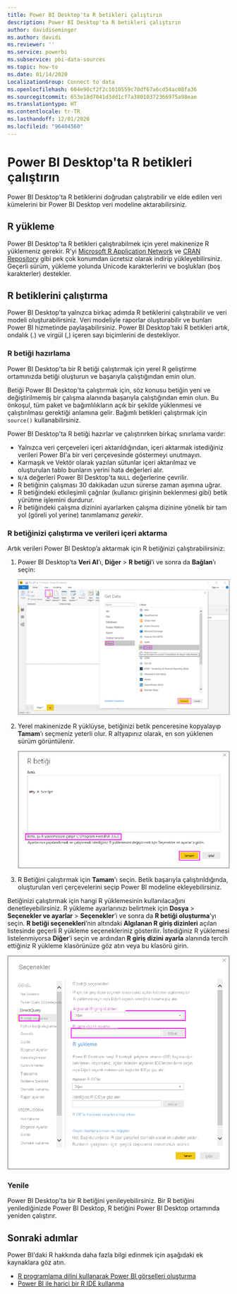 ```yaml
---
title: Power BI Desktop'ta R betikleri çalıştırın
description: Power BI Desktop'ta R betikleri çalıştırın
author: davidiseminger
ms.author: davidi
ms.reviewer: ''
ms.service: powerbi
ms.subservice: pbi-data-sources
ms.topic: how-to
ms.date: 01/14/2020
LocalizationGroup: Connect to data
ms.openlocfilehash: 604e90cf2f2c1010559c70df67a6cd54ac08fa36
ms.sourcegitcommit: 653e18d7041d3dd1cf7a38010372366975a98eae
ms.translationtype: HT
ms.contentlocale: tr-TR
ms.lasthandoff: 12/01/2020
ms.locfileid: "96404560"
---
```

# <a name="run-r-scripts-in-power-bi-desktop"></a>Power BI Desktop'ta R betikleri çalıştırın

Power BI Desktop'ta R betiklerini doğrudan çalıştırabilir ve elde edilen veri kümelerini bir Power BI Desktop veri modeline aktarabilirsiniz.

## <a name="install-r"></a>R yükleme

Power BI Desktop'ta R betikleri çalıştırabilmek için yerel makinenize R yüklemeniz gerekir. R'yi [Microsoft R Application Network](https://mran.revolutionanalytics.com/download/) ve [CRAN Repository](https://cran.r-project.org/bin/windows/base/) gibi pek çok konumdan ücretsiz olarak indirip yükleyebilirsiniz. Geçerli sürüm, yükleme yolunda Unicode karakterlerini ve boşlukları (boş karakterler) destekler.

## <a name="run-r-scripts"></a>R betiklerini çalıştırma

Power BI Desktop’ta yalnızca birkaç adımda R betiklerini çalıştırabilir ve veri modeli oluşturabilirsiniz. Veri modeliyle raporlar oluşturabilir ve bunları Power BI hizmetinde paylaşabilirsiniz. Power BI Desktop'taki R betikleri artık, ondalık (.) ve virgül (,) içeren sayı biçimlerini de destekliyor.

### <a name="prepare-an-r-script"></a>R betiği hazırlama

Power BI Desktop'ta bir R betiği çalıştırmak için yerel R geliştirme ortamınızda betiği oluşturun ve başarıyla çalıştığından emin olun.

Betiği Power BI Desktop'ta çalıştırmak için, söz konusu betiğin yeni ve değiştirilmemiş bir çalışma alanında başarıyla çalıştığından emin olun. Bu önkoşul, tüm paket ve bağımlılıkların açık bir şekilde yüklenmesi ve çalıştırılması gerektiği anlamına gelir. Bağımlı betikleri çalıştırmak için `source()` kullanabilirsiniz.

Power BI Desktop'ta R betiği hazırlar ve çalıştırırken birkaç sınırlama vardır:

* Yalnızca veri çerçeveleri içeri aktarıldığından, içeri aktarmak istediğiniz verileri Power BI'a bir veri çerçevesinde göstermeyi unutmayın.
* Karmaşık ve Vektör olarak yazılan sütunlar içeri aktarılmaz ve oluşturulan tablo bunların yerini hata değerleri alır.
* `N/A` değerleri Power BI Desktop'ta `NULL` değerlerine çevrilir.
* R betiğinin çalışması 30 dakikadan uzun sürerse zaman aşımına uğrar.
* R betiğindeki etkileşimli çağrılar (kullanıcı girişinin beklenmesi gibi) betik yürütme işlemini durdurur.
* R betiğindeki çalışma dizinini ayarlarken çalışma dizinine yönelik bir tam yol (göreli yol yerine) tanımlamanız *gerekir*.

### <a name="run-your-r-script-and-import-data"></a>R betiğinizi çalıştırma ve verileri içeri aktarma

Artık verileri Power BI Desktop’a aktarmak için R betiğinizi çalıştırabilirsiniz:

1. Power BI Desktop’ta **Veri Al**’ı, **Diğer** > **R betiği**’i ve sonra da **Bağlan**’ı seçin:

    ![R betiğine bağlanma, Diğer kategorisi, Veri Al iletişim kutusu, Power BI Desktop](media/desktop-r-scripts/r-scripts-1.png)

2. Yerel makinenizde R yüklüyse, betiğinizi betik penceresine kopyalayıp **Tamam**’ı seçmeniz yeterli olur. R altyapınız olarak, en son yüklenen sürüm görüntülenir.

    ![R betiği iletişim kutusu, Power BI Desktop](media/desktop-r-scripts/r-scripts-2.png)

3. R Betiğini çalıştırmak için **Tamam**'ı seçin. Betik başarıyla çalıştırıldığında, oluşturulan veri çerçevelerini seçip Power BI modeline ekleyebilirsiniz.

Betiğinizi çalıştırmak için hangi R yüklemesinin kullanılacağını denetleyebilirsiniz. R yükleme ayarlarınızı belirtmek için **Dosya** > **Seçenekler ve ayarlar** > **Seçenekler**’i ve sonra da **R betiği oluşturma**’yı seçin. **R betiği seçenekleri**’nin altındaki **Algılanan R giriş dizinleri** açılan listesinde geçerli R yükleme seçenekleriniz gösterilir. İstediğiniz R yüklemesi listelenmiyorsa **Diğer**’i seçin ve ardından **R giriş dizini ayarla** alanında tercih ettiğiniz R yükleme klasörünüze göz atın veya bu klasörü girin.

![R betiği seçenekleri, Seçenekler iletişim kutusu, Power BI Desktop](media/desktop-r-scripts/r-scripts-4.png)

### <a name="refresh"></a>Yenile

Power BI Desktop'ta bir R betiğini yenileyebilirsiniz. Bir R betiğini yenilediğinizde Power BI Desktop, R betiğini Power BI Desktop ortamında yeniden çalıştırır.

## <a name="next-steps"></a>Sonraki adımlar

Power BI'daki R hakkında daha fazla bilgi edinmek için aşağıdaki ek kaynaklara göz atın.

* [R programlama dilini kullanarak Power BI görselleri oluşturma](../create-reports/desktop-r-visuals.md)
* [Power BI ile harici bir R IDE kullanma](desktop-r-ide.md)
